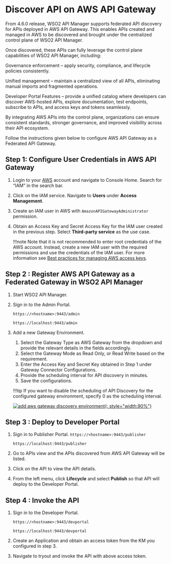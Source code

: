 # Discover API on AWS API Gateway

From 4.6.0 release, WSO2 API Manager supports federated API discovery for APIs deployed in AWS API Gateway. This enables APIs created and managed in AWS to be discovered and brought under the centralized control plane of WSO2 API Manager.

Once discovered, these APIs can fully leverage the control plane capabilities of WSO2 API Manager, including:

Governance enforcement – apply security, compliance, and lifecycle policies consistently.

Unified management – maintain a centralized view of all APIs, eliminating manual imports and fragmented operations.

Developer Portal Features – provide a unified catalog where developers can discover AWS-hosted APIs, explore documentation, test endpoints, subscribe to APIs, and access keys and tokens seamlessly.

By integrating AWS APIs into the control plane, organizations can ensure consistent standards, stronger governance, and improved visibility across their API ecosystem.

Follow the instructions given below to configure AWS API Gateway as a Federated API Gateway.

## Step 1: Configure User Credentials in AWS API Gateway

1. Login to your [AWS](https://console.aws.amazon.com/) account and navigate to Console Home. Search for “IAM” in the search bar.
2. Click on the IAM service. Navigate to **Users** under **Access Management**.
3. Create an IAM user in AWS with `AmazonAPIGatewayAdministrator` permission.
4. Obtain an Access Key and Secret Access Key for the IAM user created in the previous step. Select **Third-party service** as the use case.

    !!!note
        Note that it is not recommended to enter root credentials of the AWS account. Instead, create a new IAM user with the required permissions and use the credentials of the IAM user. For more information see [Best practices for managing AWS access keys](https://docs.aws.amazon.com/general/latest/gr/aws-access-keys-best-practices.html).

## Step 2 : Register AWS API Gateway as a Federated Gateway in WSO2 API Manager

1. Start WSO2 API Manager.

2. Sign in to the Admin Portal.

   `https://<hostname>:9443/admin`

   `https://localhost:9443/admin`

3. Add a new Gateway Environment.
    1. Select the Gateway Type as AWS Gateway from the dropdown and provide the relevant details in the fields accordingly.
    2. Select the Gateway Mode as Read Only, or Read Write based on the requirement.
    3. Enter the Access Key and Secret Key obtained in Step 1 under Gateway Connector Configurations. 
    4. Provide the scheduling interval for API discovery in minutes.
    5. Save the configurations.

    !!!tip
        If you want to disable the scheduling of API Discovery for the configured gateway environment, specify 0 as the scheduling interval.

   [![add aws gateway discovery environment]({{base_path}}/assets/img/deploy/add-aws-gw-environment.png){: style="width:90%"}]({{base_path}}/assets/img/deploy/add-aws-gw-discovery.png)


## Step 3 : Deploy to Developer Portal

1. Sign in to Publisher Portal.
   `https://<hostname>:9443/publisher`

   `https://localhost:9443/publisher`

2. Go to APIs view and the APIs discovered from AWS API Gateway will be listed.
3. Click on the API to view the API details.
4. From the left menu, click **Lifecycle** and select **Publish** so that API will deploy to the Developer Portal.

## Step 4 : Invoke the API
1. Sign in to the Developer Portal.

   `https://<hostname>:9443/devportal`

   `https://localhost:9443/devportal`

2. Create an Application and obtain an access token from the KM you configured in step 3.

3. Navigate to tryout and invoke the API with above access token.
